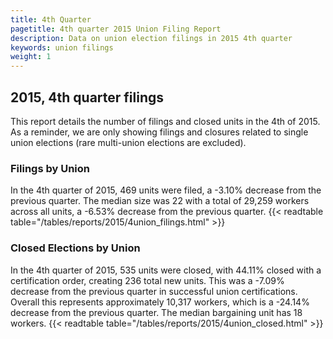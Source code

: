 ```yaml
---
title: 4th Quarter 
pagetitle: 4th quarter 2015 Union Filing Report
description: Data on union election filings in 2015 4th quarter 
keywords: union filings
weight: 1
---
```


## 2015, 4th quarter filings

This report details the number of filings and closed units in the 4th of 2015. As a reminder, we are only showing filings and closures related to single union elections (rare multi-union elections are excluded).

### Filings by Union
In the 4th quarter of 2015, 469 units were filed, a -3.10% decrease from the previous quarter. The median size was 22 with a total of 29,259 workers across all units, a -6.53% decrease from the previous quarter.
{{< readtable table="/tables/reports/2015/4union_filings.html" >}}

### Closed Elections by Union
In the 4th quarter of 2015, 535 units were closed, with 44.11% closed with a certification order, creating 236 total new units. This was a -7.09% decrease from the previous quarter in successful union certifications. Overall this represents approximately 10,317 workers, which is a -24.14% decrease from the previous quarter. The median bargaining unit has 18 workers.
{{< readtable table="/tables/reports/2015/4union_closed.html" >}}
